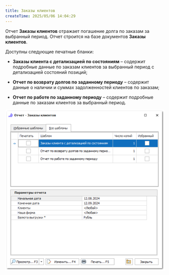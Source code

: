 ```yaml
---
title: Заказы клиентов
createTime: 2025/05/06 14:04:29
---
```

Отчет **Заказы клиентов** отражает погашение долга по заказам за выбранный период. Отчет строится на базе документов **Заказы клиентов**.

Доступны следующие печатные бланки:

- **Заказы клиента с детализацией по состояниям** – содержит подробные данные по заказам клиентов за выбранный период с детализацией состояний позиций;

- **Отчет по возврату долгов по заданному периоду** – содержит данные о наличии и суммах задолженностей клиентов по заказам;

- **Отчет по работе по заданному периоду** – содержит подробные данные по заказам клиентов за выбранный период.

![](../../../assets/specification/image105.png)



